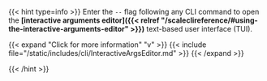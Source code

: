 &NewLine;

{{< hint type=info >}}
Enter the `--` flag following any CLI command to open the **[interactive arguments editor]({{< relref "/scaleclireference/#using-the-interactive-arguments-editor" >}})** text-based user interface (TUI).

{{< expand "Click for more information" "v" >}}
{{< include file="/static/includes/cli/InteractiveArgsEditor.md" >}}
{{< /expand >}}

{{< /hint >}}
